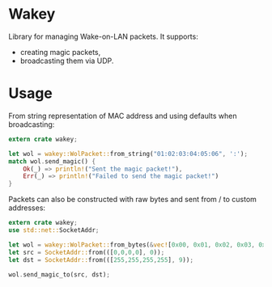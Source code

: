 # Wakey
Library for managing Wake-on-LAN packets. It supports:
* creating magic packets,
* broadcasting them via UDP.

# Usage

From string representation of MAC address and using defaults when broadcasting:
```rust
extern crate wakey;

let wol = wakey::WolPacket::from_string("01:02:03:04:05:06", ':');
match wol.send_magic() {
    Ok(_) => println!("Sent the magic packet!"),
    Err(_) => println!("Failed to send the magic packet!")
}
```

Packets can also be constructed with raw bytes and sent from / to custom addresses:
```rust
extern crate wakey;
use std::net::SocketAddr;

let wol = wakey::WolPacket::from_bytes(&vec![0x00, 0x01, 0x02, 0x03, 0x04, 0x05]);
let src = SocketAddr::from(([0,0,0,0], 0));
let dst = SocketAddr::from(([255,255,255,255], 9));

wol.send_magic_to(src, dst);
```
